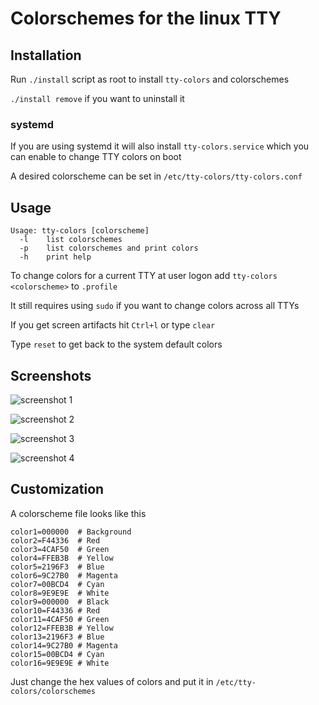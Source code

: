 # Colorschemes for the linux TTY

## Installation

Run ```./install``` script as root to install ```tty-colors``` and colorschemes

```./install remove``` if you want to uninstall it

### systemd

If you are using systemd it will also install ```tty-colors.service``` which you can enable to change TTY colors on boot

A desired colorscheme can be set in ```/etc/tty-colors/tty-colors.conf```

## Usage

```
Usage: tty-colors [colorscheme]
  -l    list colorschemes
  -p    list colorschemes and print colors
  -h    print help
```

To change colors for a current TTY at user logon add ```tty-colors <colorscheme>``` to ```.profile```

It still requires using ```sudo``` if you want to change colors across all TTYs

If you get screen artifacts hit ```Ctrl+l``` or type ```clear```

Type ```reset``` to get back to the system default colors

## Screenshots

![screenshot 1](images/screenshot-1.png)

![screenshot 2](images/screenshot-2.png)

![screenshot 3](images/screenshot-3.png)

![screenshot 4](images/screenshot-4.png)

## Customization

A colorscheme file looks like this

```
color1=000000  # Background
color2=F44336  # Red
color3=4CAF50  # Green
color4=FFEB3B  # Yellow
color5=2196F3  # Blue
color6=9C27B0  # Magenta
color7=00BCD4  # Cyan
color8=9E9E9E  # White
color9=000000  # Black
color10=F44336 # Red
color11=4CAF50 # Green
color12=FFEB3B # Yellow
color13=2196F3 # Blue
color14=9C27B0 # Magenta
color15=00BCD4 # Cyan
color16=9E9E9E # White
```

Just change the hex values of colors and put it in ```/etc/tty-colors/colorschemes```
